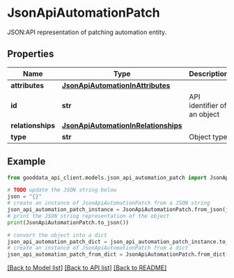 # JsonApiAutomationPatch

JSON:API representation of patching automation entity.

## Properties

Name | Type | Description | Notes
------------ | ------------- | ------------- | -------------
**attributes** | [**JsonApiAutomationInAttributes**](JsonApiAutomationInAttributes.md) |  | [optional] 
**id** | **str** | API identifier of an object | 
**relationships** | [**JsonApiAutomationInRelationships**](JsonApiAutomationInRelationships.md) |  | [optional] 
**type** | **str** | Object type | 

## Example

```python
from gooddata_api_client.models.json_api_automation_patch import JsonApiAutomationPatch

# TODO update the JSON string below
json = "{}"
# create an instance of JsonApiAutomationPatch from a JSON string
json_api_automation_patch_instance = JsonApiAutomationPatch.from_json(json)
# print the JSON string representation of the object
print(JsonApiAutomationPatch.to_json())

# convert the object into a dict
json_api_automation_patch_dict = json_api_automation_patch_instance.to_dict()
# create an instance of JsonApiAutomationPatch from a dict
json_api_automation_patch_from_dict = JsonApiAutomationPatch.from_dict(json_api_automation_patch_dict)
```
[[Back to Model list]](../README.md#documentation-for-models) [[Back to API list]](../README.md#documentation-for-api-endpoints) [[Back to README]](../README.md)


